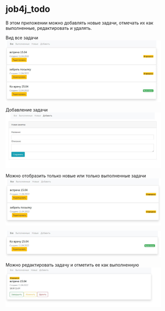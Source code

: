 # job4j_todo

В этом приложении можно добавлять новые задачи, отмечать их как выполненные, 
редактировать и удалять.

Вид все задачи
![view](./img/all.JPG)


Добавление задачи
![view](./img/add.JPG)

Можно отобразить только новые или только выполненные задачи
![view](./img/todo.JPG)

![view](./img/completed.JPG)

Можно редактировать задачу и отметить ее как выполненную
![view](./img/edit.JPG)


